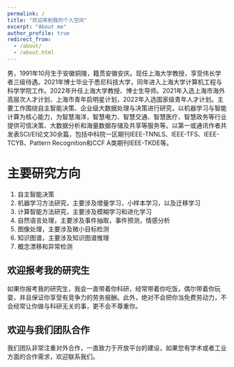 ```yaml
---
permalink: /
title: "欢迎来到我的个人空间"
excerpt: "About me"
author_profile: true
redirect_from: 
  - /about/
  - /about.html
---
```


男，1991年10月生于安徽铜陵，籍贯安徽安庆。现任上海大学教授，享受伟长学者三级待遇。2021年博士毕业于悉尼科技大学，同年进入上海大学计算机工程与科学学院工作。2022年升任上海大学教授、博士生导师。2021年入选上海市海外高层次人才计划、上海市青年启明星计划，2022年入选国家级青年人才计划。主要工作围绕自主智能决策、企业级大数据处理与决策进行研究，以机器学习与智能计算为核心能力，为智慧海洋，智慧电力、智慧交通、智慧医疗、智慧政务等行业提供可信决策、大数据分析和海量数据存储及共享等服务等。以第一或通讯作者共发表SCI/EI论文30余篇，包括中科院一区期刊IEEE-TNNLS、IEEE-TFS、IEEE-TCYB、Pattern Recognition和CCF A类期刊IEEE-TKDE等。

主要研究方向
======
1. 自主智能决策
2. 机器学习方法研究，主要涉及增量学习，小样本学习，以及迁移学习
3. 计算智能方法研究，主要涉及模糊学习和进化学习
4. 自然语言处理，主要涉及事件抽取，事件预测，情感分析
5. 图像处理，主要涉及微小目标检测
6. 知识图谱，主要涉及知识图谱推理
7. 概念漂移和异常检测

欢迎报考我的研究生
------
如果你报考我的研究生，我会一直带着你科研，经常带着你吃饭，偶尔带着你玩耍，并且保证你享受有竞争力的劳务报酬。此外，绝对不会把你当免费劳动力，不会经常让你做与科研无关的事，更不会不尊重你。

欢迎与我们团队合作
------
我们团队非常注重对外合作，一直致力于开放平台的建设，如果您有学术或者工业方面的合作需求，欢迎联系我们。

